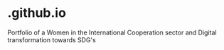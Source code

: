 # .github.io
Portfolio of a Women in the International Cooperation sector and Digital transformation towards SDG's

